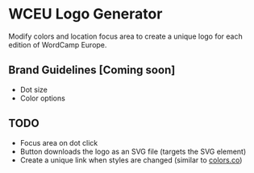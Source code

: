 # WCEU Logo Generator

Modify colors and location focus area to create a unique logo for each edition of WordCamp Europe.

## Brand Guidelines [Coming soon]

* Dot size
* Color options

## TODO

* Focus area on dot click
* Button downloads the logo as an SVG file (targets the SVG element)
* Create a unique link when styles are changed (similar to [colors.co](https://coolors.co/d7dedc-cfcfcd-9a879d-7a3b69-563440))